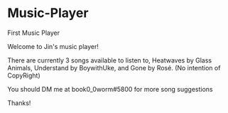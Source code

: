 # Music-Player
First Music Player

Welcome to Jin's music player!

There are currently 3 songs available to listen to, Heatwaves by Glass Animals, Understand by BoywithUke, and Gone by Rosé.
(No intention of CopyRight)

You should DM me at book0_0worm#5800 for more song suggestions

Thanks!
